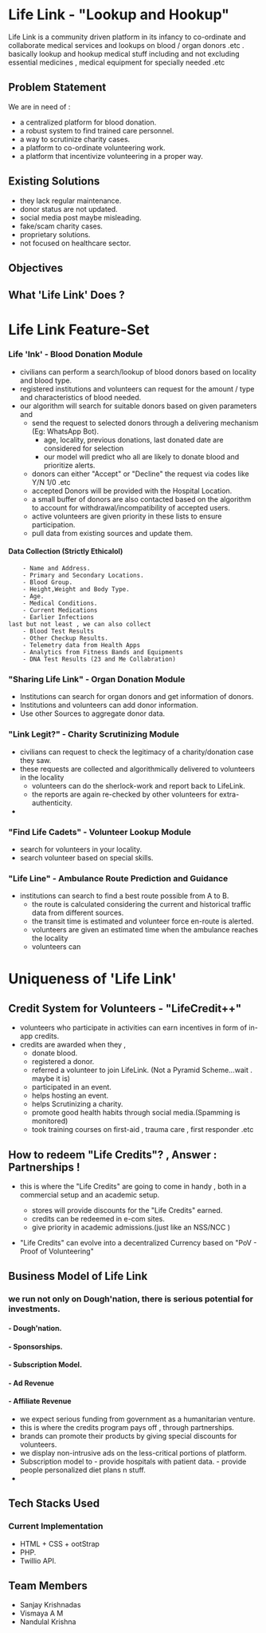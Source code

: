 # Life Link - "Lookup and Hookup" 

Life Link is a community driven platform in its infancy to co-ordinate and collaborate medical services and lookups on blood / organ donors .etc . basically lookup and hookup medical stuff including and not excluding essential medicines , medical equipment for specially needed .etc

## Problem Statement
We are in need of :
- a centralized platform for blood donation.
- a robust system to find trained care personnel.
- a way to scrutinize charity cases.
- a platform to co-ordinate volunteering work.
- a platform that incentivize volunteering in a proper way. 

## Existing Solutions
- they lack regular maintenance.
- donor status are not updated.
- social media post maybe misleading.
- fake/scam charity cases.
- proprietary solutions.
- not focused on healthcare sector.

## Objectives 


## What 'Life Link' Does ?

# Life Link Feature-Set

### Life 'Ink' - Blood Donation Module
- civilians can perform a search/lookup of blood donors based on locality and blood type.
- registered institutions and volunteers can request for the amount / type and characteristics of blood needed.
- our algorithm will search for suitable donors based on given parameters and 
	- send the request to selected donors through a delivering mechanism (Eg: WhatsApp Bot).
		- age, locality, previous donations, last donated date are considered for selection
		- our model will predict who all are likely to donate blood and prioritize alerts.
	- donors can either "Accept" or "Decline" the request via codes like Y/N 1/0 .etc
	- accepted Donors will be provided with the Hospital Location.
	- a small buffer of donors are also contacted based on the algorithm to account for withdrawal/incompatibility of accepted users.
	- active volunteers are given priority in these lists to ensure participation.
	- pull data from existing sources and update them.
#### Data Collection (Strictly Ethicalol) 
		- Name and Address.
		- Primary and Secondary Locations.
		- Blood Group.
		- Height,Weight and Body Type.
		- Age.
		- Medical Conditions.
		- Current Medications
		- Earlier Infections
	last but not least , we can also collect 
		- Blood Test Results
		- Other Checkup Results.
		- Telemetry data from Health Apps
		- Analytics from Fitness Bands and Equipments
		- DNA Test Results (23 and Me Collabration)
### "Sharing Life Link" - Organ Donation Module
- Institutions can search for organ donors and get information of donors.
- Institutions and volunteers can add donor information.
- Use other Sources to aggregate donor data.
### "Link Legit?" - Charity Scrutinizing Module
- civilians can request to check the legitimacy of a charity/donation case they saw.
- these requests are collected and algorithmically delivered to volunteers in the locality
	- volunteers can do the sherlock-work and report back to LifeLink.
	- the reports are again re-checked by other volunteers for extra-authenticity.
- 
	
### "Find Life Cadets" - Volunteer Lookup Module
- search for volunteers in your locality.
- search volunteer based on special skills.

### "Life Line" - Ambulance Route Prediction and Guidance
- institutions can search to find a best route possible from A to B.
	- the route is calculated considering the current and historical traffic data from different sources.
	- the transit time is estimated and volunteer force en-route is alerted.
	- volunteers are given an estimated time when the ambulance reaches the locality
	- volunteers can  

# Uniqueness of 'Life Link'
## Credit System for Volunteers - "LifeCredit++"
- volunteers who participate in activities can earn incentives in form of in-app credits.
- credits are awarded when they ,
	- donate blood.
	- registered a donor.
	- referred a volunteer to join LifeLink. (Not a Pyramid Scheme...wait . maybe it is)
	- participated in an event.
	- helps hosting an event.
	- helps Scrutinizing a charity.
	- promote good health habits through social media.(Spamming is monitored)
	- took training courses on first-aid , trauma care , first responder .etc

## How to redeem "Life Credits"? , Answer : Partnerships !
- this is where the "Life Credits" are going to come in handy , both in a commercial setup and an academic setup.
	- stores will provide discounts for the "Life Credits" earned.
	- credits can be redeemed in e-com sites.
	- give priority in academic admissions.(just like an NSS/NCC )

- "Life Credits" can evolve into a decentralized Currency based on "PoV - Proof of Volunteering"

## Business Model of Life Link 
### we run not only on Dough'nation, there is serious potential for investments.
#### - Dough'nation.
#### - Sponsorships.
#### - Subscription Model.
#### - Ad Revenue
#### - Affiliate Revenue

- we expect serious funding from government as a humanitarian venture.
- this is where the credits program pays off , through partnerships.
- brands can promote their products by giving special discounts for volunteers.
- we display non-intrusive ads on the less-critical portions of platform.
- Subscription model to 
		- provide hospitals with patient data.
		- provide people personalized diet plans n stuff.
- 
## Tech Stacks Used

### Current Implementation
- HTML + CSS + ootStrap
- PHP.
- Twillio API.


## Team Members
- Sanjay Krishnadas
- Vismaya A M
- Nandulal Krishna

